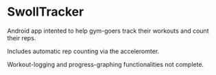 SwollTracker
============

Android app intented to help gym-goers track their workouts and count their reps.

Includes automatic rep counting via the acceleromter.

Workout-logging and progress-graphing functionalities not complete.
